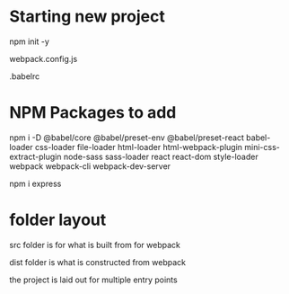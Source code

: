 # Starting new project
npm init -y

webpack.config.js

.babelrc

# NPM Packages to add
npm i -D @babel/core @babel/preset-env @babel/preset-react babel-loader css-loader file-loader html-loader html-webpack-plugin mini-css-extract-plugin node-sass sass-loader react react-dom style-loader webpack webpack-cli webpack-dev-server

npm i express

# folder layout
src folder is for what is built from for webpack

dist folder is what is constructed from webpack

the project is laid out for multiple entry points
